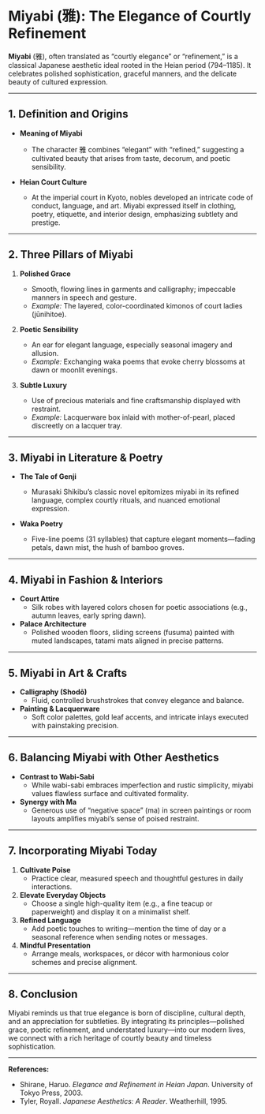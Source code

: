 # Miyabi (雅): The Elegance of Courtly Refinement

**Miyabi** (雅), often translated as “courtly elegance” or “refinement,” is a classical Japanese aesthetic ideal rooted in the Heian period (794–1185). It celebrates polished sophistication, graceful manners, and the delicate beauty of cultured expression.

---

## 1. Definition and Origins

- **Meaning of Miyabi**  
  - The character 雅 combines “elegant” with “refined,” suggesting a cultivated beauty that arises from taste, decorum, and poetic sensibility.

- **Heian Court Culture**  
  - At the imperial court in Kyoto, nobles developed an intricate code of conduct, language, and art. Miyabi expressed itself in clothing, poetry, etiquette, and interior design, emphasizing subtlety and prestige.

---

## 2. Three Pillars of Miyabi

1. **Polished Grace**  
   - Smooth, flowing lines in garments and calligraphy; impeccable manners in speech and gesture.  
   - *Example:* The layered, color-coordinated kimonos of court ladies (jūnihitoe).

2. **Poetic Sensibility**  
   - An ear for elegant language, especially seasonal imagery and allusion.  
   - *Example:* Exchanging waka poems that evoke cherry blossoms at dawn or moonlit evenings.

3. **Subtle Luxury**  
   - Use of precious materials and fine craftsmanship displayed with restraint.  
   - *Example:* Lacquerware box inlaid with mother-of-pearl, placed discreetly on a lacquer tray.

---

## 3. Miyabi in Literature & Poetry

- **The Tale of Genji**  
  - Murasaki Shikibu’s classic novel epitomizes miyabi in its refined language, complex courtly rituals, and nuanced emotional expression.

- **Waka Poetry**  
  - Five-line poems (31 syllables) that capture elegant moments—fading petals, dawn mist, the hush of bamboo groves.

---

## 4. Miyabi in Fashion & Interiors

- **Court Attire**  
  - Silk robes with layered colors chosen for poetic associations (e.g., autumn leaves, early spring dawn).  
- **Palace Architecture**  
  - Polished wooden floors, sliding screens (fusuma) painted with muted landscapes, tatami mats aligned in precise patterns.

---

## 5. Miyabi in Art & Crafts

- **Calligraphy (Shodō)**  
  - Fluid, controlled brushstrokes that convey elegance and balance.  
- **Painting & Lacquerware**  
  - Soft color palettes, gold leaf accents, and intricate inlays executed with painstaking precision.

---

## 6. Balancing Miyabi with Other Aesthetics

- **Contrast to Wabi-Sabi**  
  - While wabi-sabi embraces imperfection and rustic simplicity, miyabi values flawless surface and cultivated formality.  
- **Synergy with Ma**  
  - Generous use of “negative space” (ma) in screen paintings or room layouts amplifies miyabi’s sense of poised restraint.

---

## 7. Incorporating Miyabi Today

1. **Cultivate Poise**  
   - Practice clear, measured speech and thoughtful gestures in daily interactions.  
2. **Elevate Everyday Objects**  
   - Choose a single high-quality item (e.g., a fine teacup or paperweight) and display it on a minimalist shelf.  
3. **Refined Language**  
   - Add poetic touches to writing—mention the time of day or a seasonal reference when sending notes or messages.  
4. **Mindful Presentation**  
   - Arrange meals, workspaces, or décor with harmonious color schemes and precise alignment.

---

## 8. Conclusion

Miyabi reminds us that true elegance is born of discipline, cultural depth, and an appreciation for subtleties. By integrating its principles—polished grace, poetic refinement, and understated luxury—into our modern lives, we connect with a rich heritage of courtly beauty and timeless sophistication.

---

**References:**  
- Shirane, Haruo. *Elegance and Refinement in Heian Japan*. University of Tokyo Press, 2003.  
- Tyler, Royall. *Japanese Aesthetics: A Reader*. Weatherhill, 1995.  
